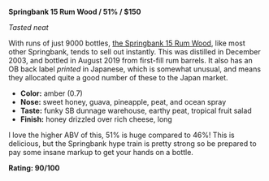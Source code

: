 **Springbank 15 Rum Wood / 51% / $150**

*Tasted neat*

With runs of just 9000 bottles, [the Springbank 15 Rum Wood](https://www.whiskybase.com/whiskies/whisky/138562/springbank-15-year-old), like most other Springbank, tends to sell out instantly.  This was distilled in December 2003, and bottled in August 2019 from first-fill rum barrels.  It also has an OB back label *printed* in Japanese, which is somewhat unusual, and means they allocated quite a good number of these to the Japan market.

* **Color:** amber (0.7)
* **Nose:** sweet honey, guava, pineapple, peat, and ocean spray 
* **Taste:** funky SB dunnage warehouse, earthy peat, tropical fruit salad
* **Finish:** honey drizzled over rich cheese, long

I love the higher ABV of this, 51% is huge compared to 46%!  This is delicious, but the Springbank hype train is pretty strong so be prepared to pay some insane markup to get your hands on a bottle.

**Rating: 90/100**